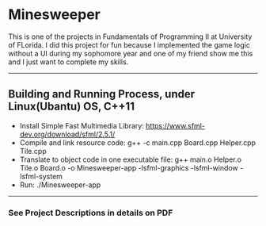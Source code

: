 # Minesweeper
This is one of the projects in Fundamentals of Programming II at University of FLorida. I did this project for fun because I implemented the game logic without a UI during my sophomore year and one of my friend show me this and I just want to complete my skills.

---

## Building and Running Process, under Linux(Ubantu) OS, C++11
- Install Simple Fast Multimedia Library: https://www.sfml-dev.org/download/sfml/2.5.1/
- Compile and link resource code: g++ -c main.cpp Board.cpp Helper.cpp Tile.cpp
- Translate to object code in one executable file: g++ main.o Helper.o Tile.o Board.o -o Minesweeper-app -lsfml-graphics -lsfml-window -lsfml-system
- Run: ./Minesweeper-app

---

### See Project Descriptions in details on PDF
